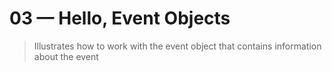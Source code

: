 # 03 &mdash; Hello, Event Objects
> Illustrates how to work with the event object that contains information about the event
